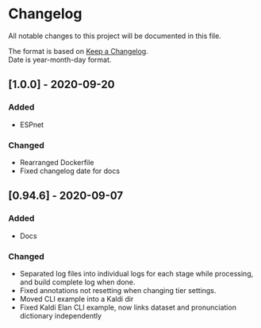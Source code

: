 # Changelog
All notable changes to this project will be documented in this file.

The format is based on [Keep a Changelog](https://keepachangelog.com/en/1.0.0/).  
Date is year-month-day format.


## [1.0.0] - 2020-09-20
### Added
- ESPnet

### Changed
- Rearranged Dockerfile
- Fixed changelog date for docs

## [0.94.6] - 2020-09-07
### Added
- Docs

### Changed
- Separated log files into individual logs for each stage while processing, and build complete log when done.
- Fixed annotations not resetting when changing tier settings.
- Moved CLI example into a Kaldi dir
- Fixed Kaldi Elan CLI example, now links dataset and pronunciation dictionary independently
